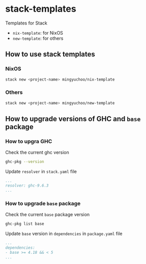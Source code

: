 # stack-templates

Templates for Stack

- `nix-template`: for NixOS
- `new-template`: for others

## How to use stack templates

### NixOS

```bash
stack new <project-name> mingyuchoo/nix-template
```

### Others

```bash
stack new <project-name> mingyuchoo/new-template
```

## How to upgrade versions of GHC and `base` package

### How to upgra GHC

Check the current ghc version

```bash
ghc-pkg --version
```

Update `resolver` in `stack.yaml` file

```yaml
...
resolver: ghc-9.6.3
...
```

### How to upgrade `base` package

Check the current `base` package version

```bash
ghc-pkg list base
```

Update `base` version in `dependencies` in `package.yaml` file

```yaml
...
dependencies:
- base >= 4.18 && < 5
...
```
